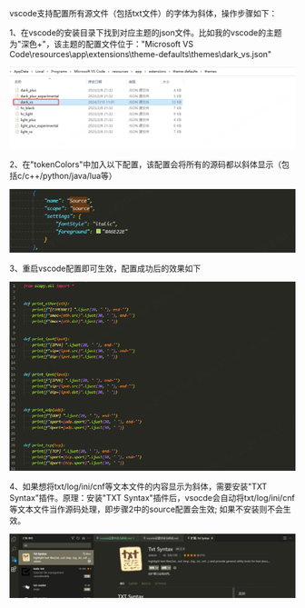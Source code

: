 vscode支持配置所有源文件（包括txt文件）的字体为斜体，操作步骤如下：

1、在vscode的安装目录下找到对应主题的json文件。比如我的vscode的主题为"深色+"，该主题的配置文件位于："Microsoft VS Code\resources\app\extensions\theme-defaults\themes\dark_vs.json"

![](assets/20250317_145501_image.png)

2、在"tokenColors"中加入以下配置，该配置会将所有的源码都以斜体显示（包括c/c++/python/java/lua等）

![](assets/20250317_145554_image.png)

3、重启vscode配置即可生效，配置成功后的效果如下

![](assets/20250317_145708_image.png)

4、如果想将txt/log/ini/cnf等文本文件的内容显示为斜体，需要安装"TXT Syntax"插件。原理：安装"TXT Syntax"插件后，vsocde会自动将txt/log/ini/cnf等文本文件当作源码处理，即步骤2中的source配置会生效; 如果不安装则不会生效。

![](assets/20250317_145903_image.png)
